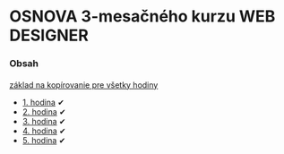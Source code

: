 # OSNOVA 3-mesačného kurzu WEB DESIGNER

### Obsah
#### 

[základ na kopírovanie pre všetky hodiny](default)

- [1. hodina](1/intro.md) &#10004;
- [2. hodina](2/intro.md) &#10004;
- [3. hodina](3/intro.md) &#10004;
- [4. hodina](4/intro.md) &#10004;
- [5. hodina](5/intro.md) &#10004;
